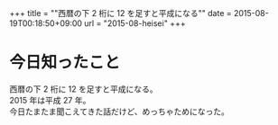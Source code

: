 +++
title = ""西暦の下 2 桁に 12 を足すと平成になる""
date = 2015-08-19T00:18:50+09:00
url = "2015-08-heisei"
+++

今日知ったこと
===
西暦の下 2 桁に 12 を足すと平成になる。  
2015 年は平成 27 年。  
今日たまたま聞こえてきた話だけど、めっちゃためになった。
